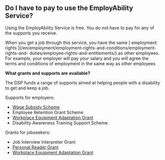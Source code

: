 ##  Do I have to pay to use the EmployAbility Service?

Using the EmployAbility Service is free. You do not have to pay for any of the
supports you receive.

When you get a job through this service, you have the same [ employment rights
](/en/employment/employment-rights-and-conditions/employment-rights-and-
duties/employee-rights-and-entitlements/) as other employees. For example,
your employer will pay your salary and you will agree the terms and conditions
of employment in the same way as other employees

**What grants and supports are available?**

The DSP funds a range of supports aimed at helping people with a disability to
get and keep a job.

Supports for employers:

  * [ Wage Subsidy Scheme ](/en/employment/employment-and-disability/wage-subsidy-scheme-for-people-with-disabilities/)
  * Employee Retention Grant Scheme 
  * [ Workplace Equipment Adaptation Grant ](/en/employment/employment-and-disability/workplace-equipment-adaptation-grant/)
  * Disability Awareness Training Support Scheme 

Grants for jobseekers:

  * Job Interview Interpreter Grant 
  * [ Personal Reader Grant ](/en/employment/employment-and-disability/personal-reader-grant/)
  * [ Workplace Equipment Adaptation Grant ](/en/employment/employment-and-disability/workplace-equipment-adaptation-grant/)
